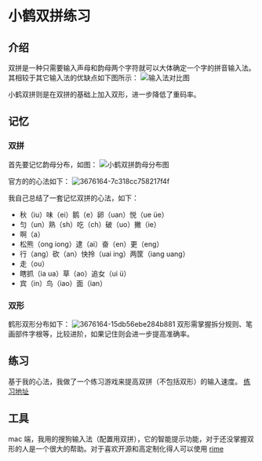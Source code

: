 # 小鹤双拼练习

## 介绍

双拼是一种只需要输入声母和韵母两个字符就可以大体确定一个字的拼音输入法。其相较于其它输入法的优缺点如下图所示：
![输入法对比图](https://i.loli.net/2018/09/29/5baf62200f0ec.jpg)

小鹤双拼则是在双拼的基础上加入双形，进一步降低了重码率。

## 记忆

### 双拼

首先要记忆韵母分布，如图：
![小鹤双拼韵母分布图](https://i.loli.net/2018/09/29/5baf6248e272c.png)

官方的的心法如下：
![3676164-7c318cc758217f4f](https://i.loli.net/2018/09/29/5baf629ba06cb.png)

我自己总结了一套记忆双拼的心法，如下：

* 秋（iu）味（ei）鹅（e）卵（uan）悦（ue üe）
* 匀（un）熟（sh）吃（ch）破（uo）撇（ie）
* 啊（a）
* 松熊（ong iong）逮（ai）奋（en）更（eng）
* 行（ang）砍（an）快拎（uai ing）两筐（iang uang）
* 走（ou）
* 瞎抓（ia ua）草（ao）追女（ui ü）
* 宾（in）鸟（iao）面（ian）

### 双形

鹤形双形分布如下：
![3676164-15db56ebe284b881](https://i.loli.net/2018/09/29/5baf62b7ec722.png)
双形需掌握拆分规则、笔画部件字根等，比较进阶，如果记住则会进一步提高准确率。

## 练习

基于我的心法，我做了一个练习游戏来提高双拼（不包括双形）的输入速度。
[练习地址](https://bulatie.github.io/flypy-practice/)

## 工具

mac 端，我用的搜狗输入法（配置用双拼），它的智能提示功能，对于还没掌握双形的人是一个很大的帮助。对于喜欢开源和高定制化得人可以使用 [rime](http://rime.im/)
